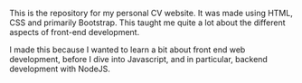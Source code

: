 This is the repository for my personal CV website. It was made using HTML, CSS and primarily Bootstrap. This taught me quite a lot about the different aspects of front-end development.

I made this because I wanted to learn a bit about front end web development, before I dive into Javascript, and in particular, backend development with NodeJS.
